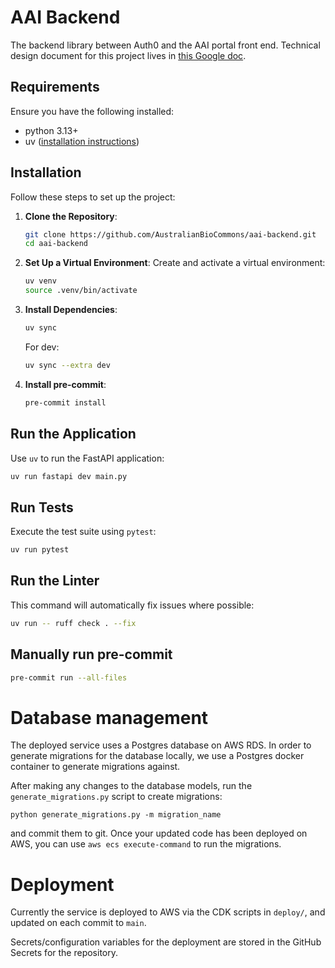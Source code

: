 # AAI Backend

The backend library between Auth0 and the AAI portal front end. Technical design document for this project lives in [this Google doc](https://docs.google.com/document/d/1W3-7Hme08M-b4kwMvcQoUscznVNxtOldxuKYPPRhBFE/edit?tab=t.0).

## Requirements

Ensure you have the following installed:

- python 3.13+
- uv ([installation instructions](https://github.com/astral-sh/uv#installation))

## Installation

Follow these steps to set up the project:

1. **Clone the Repository**:

   ```bash
   git clone https://github.com/AustralianBioCommons/aai-backend.git
   cd aai-backend
   ```

2. **Set Up a Virtual Environment**:
   Create and activate a virtual environment:

   ```bash
   uv venv
   source .venv/bin/activate
   ```

3. **Install Dependencies**:
   ```bash
   uv sync
   ```

   For dev:
   ```bash
   uv sync --extra dev
   ```

4. **Install pre-commit**:
   ```bash
   pre-commit install
   ```

## Run the Application

Use `uv` to run the FastAPI application:

```bash
uv run fastapi dev main.py
```

## Run Tests

Execute the test suite using `pytest`:

```bash
uv run pytest
```
## Run the Linter

This command will automatically fix issues where possible:

```bash
uv run -- ruff check . --fix
```

## Manually run pre-commit
```bash
pre-commit run --all-files
```

# Database management

The deployed service uses a Postgres database on AWS RDS.
In order to generate migrations for the database locally,
we use a Postgres docker container to generate migrations against.

After making any changes to the database models, run the
`generate_migrations.py` script to create migrations:

```shell
python generate_migrations.py -m migration_name
```

and commit them to git. Once your updated code has been
deployed on AWS, you can use `aws ecs execute-command`
to run the migrations.

# Deployment

Currently the service is deployed to AWS via the CDK scripts in `deploy/`,
and updated on each commit to `main`.

Secrets/configuration variables for the deployment are stored in the
GitHub Secrets for the repository.
